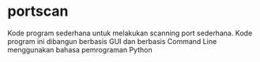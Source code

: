 # portscan
Kode program sederhana untuk melakukan scanning port sederhana. Kode program ini dibangun berbasis GUI dan berbasis Command Line menggunakan bahasa pemrograman Python
